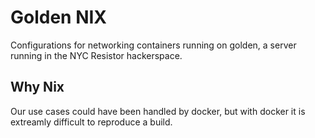 # Golden NIX

Configurations for networking containers running on golden, a server running in the NYC Resistor hackerspace.

## Why Nix

Our use cases could have been handled by docker, but with docker it is extreamly difficult to reproduce a build.  
